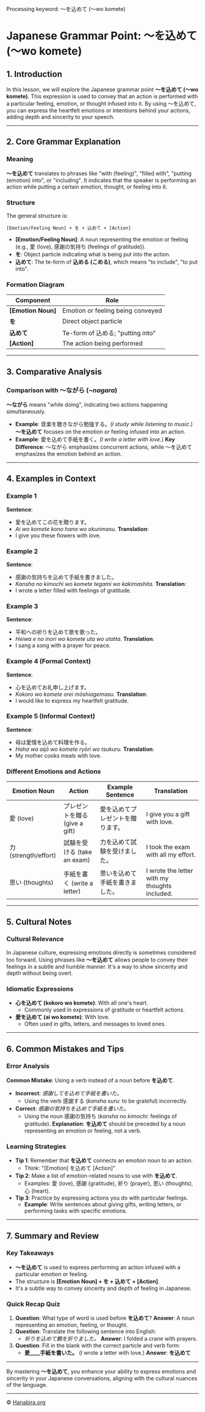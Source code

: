 Processing keyword: ～を込めて (〜wo komete)
# Japanese Grammar Point: ～を込めて (〜wo komete)

## 1. Introduction
In this lesson, we will explore the Japanese grammar point **～を込めて (〜wo komete)**. This expression is used to convey that an action is performed with a particular feeling, emotion, or thought infused into it. By using ～を込めて, you can express the heartfelt emotions or intentions behind your actions, adding depth and sincerity to your speech.

---
## 2. Core Grammar Explanation
### Meaning
**～を込めて** translates to phrases like "with (feeling)", "filled with", "putting (emotion) into", or "including". It indicates that the speaker is performing an action while putting a certain emotion, thought, or feeling into it.
### Structure
The general structure is:
```
[Emotion/Feeling Noun] + を + 込めて + [Action]
```
- **[Emotion/Feeling Noun]**: A noun representing the emotion or feeling (e.g., 愛 (love), 感謝の気持ち (feelings of gratitude)).
- **を**: Object particle indicating what is being put into the action.
- **込めて**: The te-form of **込める (こめる)**, which means "to include", "to put into".
### Formation Diagram
| Component              | Role                                        |
|------------------------|---------------------------------------------|
| **[Emotion Noun]**     | Emotion or feeling being conveyed           |
| **を**                 | Direct object particle                      |
| **込めて**             | Te-form of 込める; "putting into"            |
| **[Action]**           | The action being performed                  |
---
## 3. Comparative Analysis
### Comparison with ～ながら (*~nagara*)
**～ながら** means "while doing", indicating two actions happening simultaneously.
- **Example**: 音楽を聴きながら勉強する。(*I study while listening to music.*)
**～を込めて** focuses on the emotion or feeling infused into an action.
- **Example**: 愛を込めて手紙を書く。(*I write a letter with love.*)
**Key Difference**: ～ながら emphasizes concurrent actions, while ～を込めて emphasizes the emotion behind an action.
---
## 4. Examples in Context
### Example 1
**Sentence**:
- 愛を込めてこの花を贈ります。
- *Ai wo komete kono hana wo okurimasu.*
**Translation**:
- I give you these flowers with love.
### Example 2
**Sentence**:
- 感謝の気持ちを込めて手紙を書きました。
- *Kansha no kimochi wo komete tegami wo kakimashita.*
**Translation**:
- I wrote a letter filled with feelings of gratitude.
### Example 3
**Sentence**:
- 平和への祈りを込めて歌を歌った。
- *Heiwa e no inori wo komete uta wo utatta.*
**Translation**:
- I sang a song with a prayer for peace.
### Example 4 (Formal Context)
**Sentence**:
- 心を込めてお礼申し上げます。
- *Kokoro wo komete orei mōshiagemasu.*
**Translation**:
- I would like to express my heartfelt gratitude.
### Example 5 (Informal Context)
**Sentence**:
- 母は愛情を込めて料理を作る。
- *Haha wa aijō wo komete ryōri wo tsukuru.*
**Translation**:
- My mother cooks meals with love.
### Different Emotions and Actions
| Emotion Noun         | Action                        | Example Sentence                                             | Translation                                     |
|----------------------|-------------------------------|--------------------------------------------------------------|-------------------------------------------------|
| 愛 (love)            | プレゼントを贈る (give a gift) | 愛を込めてプレゼントを贈ります。                              | I give you a gift with love.                    |
| 力 (strength/effort) | 試験を受ける (take an exam)    | 力を込めて試験を受けました。                                  | I took the exam with all my effort.             |
| 思い (thoughts)      | 手紙を書く (write a letter)   | 思いを込めて手紙を書きました。                                | I wrote the letter with my thoughts included.   |
---
## 5. Cultural Notes
### Cultural Relevance
In Japanese culture, expressing emotions directly is sometimes considered too forward. Using phrases like **～を込めて** allows people to convey their feelings in a subtle and humble manner. It's a way to show sincerity and depth without being overt.
### Idiomatic Expressions
- **心を込めて (kokoro wo komete)**: With all one's heart.
  - Commonly used in expressions of gratitude or heartfelt actions.
- **愛を込めて (ai wo komete)**: With love.
  - Often used in gifts, letters, and messages to loved ones.
---
## 6. Common Mistakes and Tips
### Error Analysis
**Common Mistake**: Using a verb instead of a noun before **を込めて**.
- **Incorrect**: *感謝してを込めて手紙を書いた。*
  - Using the verb 感謝する (*kansha suru*: to be grateful) incorrectly.
- **Correct**: *感謝の気持ちを込めて手紙を書いた。*
  - Using the noun 感謝の気持ち (*kansha no kimochi*: feelings of gratitude).
**Explanation**: **を込めて** should be preceded by a noun representing an emotion or feeling, not a verb.
### Learning Strategies
- **Tip 1**: Remember that **を込めて** connects an emotion noun to an action.
  - Think: "[Emotion] を込めて [Action]"
- **Tip 2**: Make a list of emotion-related nouns to use with **を込めて**.
  - Examples: 愛 (love), 感謝 (gratitude), 祈り (prayer), 思い (thoughts), 心 (heart).
- **Tip 3**: Practice by expressing actions you do with particular feelings.
  - **Example**: Write sentences about giving gifts, writing letters, or performing tasks with specific emotions.
---
## 7. Summary and Review
### Key Takeaways
- **～を込めて** is used to express performing an action infused with a particular emotion or feeling.
- The structure is **[Emotion Noun] + を + 込めて + [Action]**.
- It's a subtle way to convey sincerity and depth of feeling in Japanese.
### Quick Recap Quiz
1. **Question**: What type of word is used before **を込めて**?
   **Answer**: A noun representing an emotion, feeling, or thought.
2. **Question**: Translate the following sentence into English:
   - *祈りを込めて鶴を折りました。*
   **Answer**: I folded a crane with prayers.
3. **Question**: Fill in the blank with the correct particle and verb form:
   - **愛____手紙を書いた。**
     (I wrote a letter with love.)
   **Answer**: **を込めて**
---
By mastering **～を込めて**, you enhance your ability to express emotions and sincerity in your Japanese conversations, aligning with the cultural nuances of the language.

---

© [Hanabira.org](https://hanabira.org)
